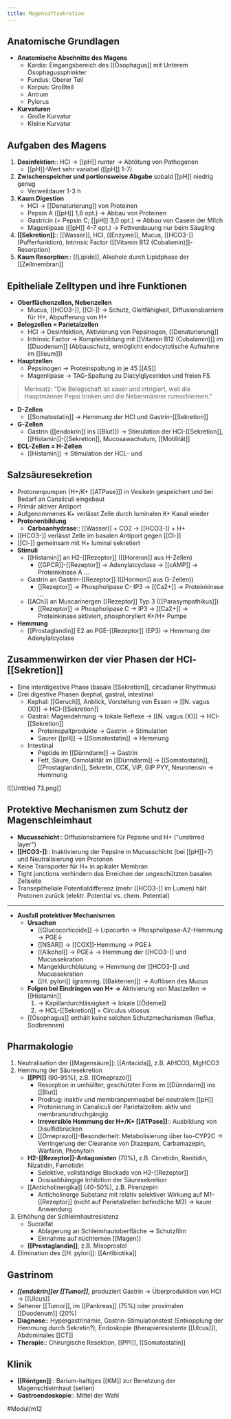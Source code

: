 ```yaml
---
title: Magensaftsekretion
---
```

## Anatomische Grundlagen

- **Anatomische Abschnitte des Magens**
    - Kardia: Eingangsbereich des [[Ösophagus]] mit Unterem Ösophagussphinkter
    - Fundus: Oberer Teil
    - Korpus: Großteil
    - Antrum
    - Pylorus
- **Kurvaturen**
    - Große Kurvatur
    - Kleine Kurvatur

## Aufgaben des Magens

1. **Desinfektion**:: HCl → [[pH]] runter → Abtötung von Pathogenen
    - [[pH]]-Wert sehr variabel ([[pH]] 1-7)
2. **Zwischenspeicher und portionsweise Abgabe** sobald [[pH]] niedrig genug
    - Verweildauer 1-3 h
3. **Kaum Digestion**
    - HCl → [[Denaturierung]] von Proteinen
    - Pepsin A ([[pH]] 1,8 opt.) → Abbau von Proteinen
    - Gastricin (= Pepsin C; [[pH]] 3,0 opt.) → Abbau von Casein der Milch
    - Magenlipase ([[pH]] 4-7 opt.) → Fettverdauung nur beim Säugling
4. **[[Sekretion]]**:: [[Wasser]], HCl, [[Enzyme]], Mucus, [[HCO3-]] (Pufferfunktion), Intrinsic Factor ([[Vitamin B12 (Cobalamin)]]-Resorption)
5. **Kaum Resorption**:: [[Lipide]], Alkohole durch Lipidphase der [[Zellmembran]]

## Epitheliale Zelltypen und ihre Funktionen

- **Oberflächenzellen, Nebenzellen**
    - Mucus, [[HCO3-]], [[Cl-]] → Schutz, Gleitfähigkeit, Diffusionsbarriere für H+, Abpufferung von H+
- **Belegzellen = Parietalzellen**
    - HCl → Desinfektion, Aktivierung von Pepsinogen, [[Denaturierung]]
    - Intrinsic Factor → Komplexbildung mit [[Vitamin B12 (Cobalamin)]] im [[Duodenum]] (Abbauschutz, ermöglicht endocytotische Aufnahme im [[Ileum]])
- **Hauptzellen**
    - Pepsinogen → Proteinspaltung in je 45 [[AS]]
    - Magenlipase → TAG-Spaltung zu Diacylglyceriden und freien FS

> Merksatz: "Die Belegschaft ist sauer und intrigiert, weil die Hauptmänner Pepsi trinken und die Nebenmänner rumschleimen."

- **D-Zellen**
    - [[Somatostatin]] → *Hemmung* der HCl und Gastrin-[[Sekretion]]
- **G-Zellen**
    - Gastrin ([[endokrin]] ins [[Blut]]) → Stimulation der HCl-[[Sekretion]], [[Histamin]]-[[Sekretion]], Mucosawachstum, [[Motilität]]
- **ECL-Zellen = H-Zellen**
    - [[Histamin]] → Stimulation der HCL- und

## Salzsäuresekretion

- Protonenpumpen (H+/K+ [[ATPase]]) in Vesikeln gespeichert und bei Bedarf an Canaliculi eingebaut
- Primär aktiver Antiport
- Aufgenommenes K+ verlässt Zelle durch luminalen K+ Kanal wieder
- **Protonenbildung**
    - **Carboanhydrase**:: [[Wasser]] + CO2 → [[HCO3-]] + H+
- [[HCO3-]] verlässt Zelle im basalen Antiport gegen [[Cl-]]
- [[Cl-]] gemeinsam mit H+ luminal sekretiert
- **Stimuli**
    - [[Histamin]] an H2-[[Rezeptor]] ([[Hormon]] aus H-Zellen)
        - [[GPCR]]-[[Rezeptor]] → Adenylatcyclase → [[cAMP]] → Proteinkinase A ...
    - Gastrin an Gastrin-[[Rezeptor]] ([[Hormon]] aus G-Zellen))
        - [[Rezeptor]] → Phospholipase C- IP3 → [[Ca2+]] → Proteinkinase ...
    - [[ACh]] an Muscarinergen [[Rezeptor]] Typ 3 ([[Parasympathikus]])
        - [[Rezeptor]] → Phospholipase C → IP3 → [[Ca2+]] → Proteinkinase aktiviert, phosphoryliert K+/H+ Pumpe
- **Hemmung**
    - [[Prostaglandin]] E2 an PGE-[[Rezeptor]] (EP3) → Hemmung der Adenylatcyclase

## Zusammenwirken der v**ier Phasen der HCl-[[Sekretion]]**

- Eine interdigestive Phase (basale [[Sekretion]], circadianer Rhythmus)
- Drei digestive Phasen (kephal, gastral, intestinal
    - Kephal: [[Geruch]], Anblick, Vorstellung von Essen → [[N. vagus (X)]] → HCl-[[Sekretion]]
    - Gastral: Magendehnung → lokale Reflexe → [[N. vagus (X)]] → HCl-[[Sekretion]]
        - Proteinspaltprodukte → Gastrin → Stimulation
        - Saurer [[pH]] → [[Somatostatin]] → Hemmung
    - Intestinal
        - Peptide im [[Dünndarm]] → Gastrin
        - Fett, Säure, Osmolalität im [[Dünndarm]] → [[Somatostatin]], [[Prostaglandin]], Sekretin, CCK, VIP, GIP PYY, Neurotensin → Hemmung

![[Untitled 73.png]]

## Protektive Mechanismen zum Schutz der Magenschleimhaut

- **Mucusschicht**:: Diffusionsbarriere für Pepsine und H+ ("unstirred layer")
- **[[HCO3-]]**:: Inaktivierung der Pepsine in Mucusschicht (bei [[pH]]=7) und Neutralisierung von Protonen
- Keine Transporter für H+ in apikaler Membran
- Tight junctions verhindern das Erreichen der ungeschützten basalen Zellseite
- Transepitheliale Potentialdifferenz (mehr [[HCO3-]] im Lumen) hält Protonen zurück (elektr. Potential vs. chem. Potential)


---

- **Ausfall protektiver Mechanismen**
    - **Ursachen**
        - [[Glucocorticoide]] → Lipocortin → Phospholipase-A2-Hemmung → PGE↓
        - [[NSAR]] → [[COX]]-Hemmung → PGE↓
        - [[Alkohol]] → PGE↓ → Hemmung der [[HCO3-]] und Mucussekration
        - Mangeldurchblutung → Hemmung der [[HCO3-]] und Mucussekration
        - [[H. pylori]] (gramneg. [[Bakterien]]) → Auflösen des Mucus
    - **Folgen bei Eindringen von H+ →** Aktivierung von Mastzellen → [[Histamin]]
        1. → Kapillardurchlässigkeit → lokale [[Ödeme]]
        2. → HCL-[[Sekretion]] = Circulus vitiosus
    - [[Ösophagus]] enthält keine solchen Schutzmechanismen (Reflux, Sodbrennen)

## Pharmakologie

1. Neutralisation der [[Magensäure]]: [[Antacida]], z.B. AlHCO3, MgHCO3
2. Hemmung der Säuresekretion
    - **[[PPI]]** (90-95%), z.B. [[Omeprazol]]
        - Resorption in umhüllter, geschützter Form im [[Dünndarm]] ins [[Blut]]
        - Prodrug: inaktiv und membranpermeabel bei neutralem [[pH]]
        - Protonierung in Canaliculi der Parietalzellen: aktiv und membranundruchgängig
        - **Irreversible Hemmung der H+/K+ [[ATPase]]**:: Ausbildung von Disulfidbrücken
        - [[Omeprazol]]-Besonderheit: Metabolisierung über Iso-CYP2C → Verringerung der Clearance von Diazepam, Carbamazepin, Warfarin, Phenytoin
    - **H2-[[Rezeptor]]-Antagonisten** (70%), z.B. Cimetidin, Ranitidin, Nizatidin, Famotidin
        - Selektive, vollständige Blockade von H2-[[Rezeptor]]
        - Dosisabhängige Inhibition der Säuresekretion
    - [[Anticholinergika]] (40-50%), z.B. Pirenzepin
        - Anticholinerge Substanz mit relativ selektiver Wirkung auf M1-[[Rezeptor]] (nicht auf Parietalzellen befindliche M3) → kaum Anwendung
3. Erhöhung der Schleimhautresistenz
    - Sucralfat
        - Ablagerung an Schleimhautoberfläche → Schutzfilm
        - Einnahme auf nüchternen [[Magen]]
    - **[[Prostaglandin]]**, z.B. Misoprostol
4. Elimination des [[H. pylori]]: [[Antibiotika]]

## Gastrinom

- ***[[endokrin]]er [[Tumor]]*,** produziert Gastrin → Überproduktion von HCl → [[Ulcus]]
- Seltener [[Tumor]], im [[Pankreas]] (75%) oder proximalen [[Duodenum]] (20%)
- **Diagnose**:: Hypergastrinämie, Gastrin-Stimulationstest (Entkopplung der Hemmung durch Sekretin?), Endoskopie (therapieresistente [[Ulcus]]), Abdominales [[CT]]
- **Therapie**:: Chirurgische Resektion, [[PPI]], [[Somatostatin]]

## Klinik

- **[[Röntgen]]**:: Barium-haltiges [[KM]] zur Benetzung der Magenschleimhaut (selten)
- **Gastroendoskopie**:: Mittel der Wahl

#Modul/m12